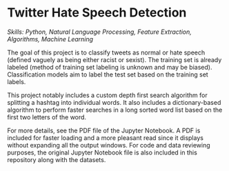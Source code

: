 # Twitter Hate Speech Detection
*Skills: Python, Natural Language Processing, Feature Extraction, Algorithms, Machine Learning*

The goal of this project is to classify tweets as normal or hate speech (defined vaguely as being either racist or sexist). The training set is already labeled (method of training set labeling is unknown and may be biased). Classification models aim to label the test set based on the training set labels. 

This project notably includes a custom depth first search algorithm for splitting a hashtag into individual words. It also includes a dictionary-based algorithm to perform faster searches in a long sorted word list based on the first two letters of the word.

For more details, see the PDF file of the Jupyter Notebook. A PDF is included for faster loading and a more pleasant read since it displays without expanding all the output windows. For code and data reviewing purposes, the original Jupyter Notebook file is also included in this repository along with the datasets.
